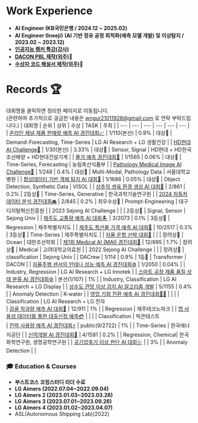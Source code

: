 # Work Experience 
- **AI Engineer (KB국민은행 / 2024.12 ~ 2025.02)**
- **AI Engineer (Ineeji)**
 **(AI 기반 정유 공정 최적화(예측 모델 개발) 및 이상탐지 / 2023.02 ~ 2023.12)**
- [**인공지능 랭커 특강(강사)**](https://dacon.io/forum/410316?page=1&dtype=recent&fType=&category=daschool)
- [**DACON PBL 제작(외주)**](https://dacon.io/edu/1011)🔗
- [**수상자 코드 해설서 제작(외주)**](https://dacon.io/edu/192/)🔗

# Records 🏆
대회명을 클릭하면 정리한 페이지로 이동됩니다.  
(관련하여 추가적으로 궁금한 내용은 wngur21011928@gmail.com 로 연락 부탁드립니다.)
| 대회명                                              | 순위    | 상위    | 수상 | TASK                 | 주최                           |
| --- | --- | --- | --- | --- | --- |
| [온라인 채널 제품 판매량 예측 AI 경진대회📈](https://github.com/jjuhyeok/LG-Demand_Forecasting) | 1/110(본선) | 0.9%    | 대상🥇 | Demand-Forecasting, Time-Series         | LG AI Research + LG 생활건강  |
| [HD현대 AI Challenge🚜](https://github.com/jjuhyeok/HD-AI_CHALLENGE_FINAL) | 1/30(본선) | 3.33% |  대상🥇 | Sensor, Signal          | HD현대 + HD한국조선해양 + HD현대건설기계 |
| [물가 예측 경진대회🍎](https://github.com/jjuhyeok/Price_Forecasting) | 1/1565 | 0.06% |  대상🥇 | Time-Series, Forecasting          | 농림축산식품부 |
| [Pathology Medical Image AI Challenge🏣](https://github.com/jjuhyeok/SNUH-Pathology_Medical_Image_AI_Challenge) | 1/248  | 0.4% | 대상🥇 | Multi-Modal,    Pathology Data        | 서울대학교병원                  |
| [합성데이터 기반 객체 탐지 AI 대회🚗](https://github.com/jjuhyeok/Visol-Synthetic_Image_Object_Detection/tree/main) | 1/1686 | 0.05% | 대상🥇 | Object Detection,    Synthetic Data   | VISOL                          |
| [상추의 생육 환경 생성 AI 대회🥬](https://github.com/jjuhyeok/KIST_Lettuce-Growth-Environment-Prediction) | 2/861 | 0.2%    | 2등상🥈 | Time-Series, Generative        | 한국과학기술연구원                           |
| [2024 자동차 데이터 분석 경진대회🚘](https://github.com/jjuhyeok/2024_Automotive_Data_Analysis_Competition) | 2/845 | 0.2% | 최우수상🥈 | Prompt-Engineering | 대구디지털혁신진흥원 |
| 2023 Sejong AI Challenge |     |      | 2등상🥈 | Signal, Sensor         | Sejong Univ                           |
| [제주도 교통량 예측 AI 대회🏝️](https://github.com/jjuhyeok/DACON_Jeju_Island_Traffic_Jam_Prediction) | 3/2073 | 0.1% | 3등상🥉 | Regression          | 제주특별자치도                  |
| [제주도 특산물 가격 예측 AI 대회🍊](https://github.com/jjuhyeok/JEJU-Jeju_Island_specialty_price_forecasting) | 10/2517 | 0.3%  | 3등상🥉 | Time-Series         | 제주특별자치도                  |
| [자율 운항 선박 대회🚤](https://github.com/jjuhyeok/KABOAT-2022_Autonomous-ship-competition) |  |    | 장려상🥉 | Ocean          | 대한조선학회   |
| [제1회 Medical AI (MAI) 경진대회🚤](https://github.com/jjuhyeok/KUMC-Medical_AI) | 12/695 |  1.7%  | 장려상🥉 | Medical          | 고려대학교의료원   |
| 2022 Sejong AI Challenge |     |      | 장려상🥉 | classification        | Sejong Univ                           |
| DACrew | 1/114 |   0.9% | 1등🥇 | Transformer          | DACON   |
| [자율주행 센서의 안테나 성능 예측 AI 경진대회⚙️](https://github.com/jjuhyeok/LG-AI_Radar) | 1/2050  | 0.04%    |  | Industry, Regression          | LG AI Research + LG Innotek   |
| [스마트 공장 제품 품질 상태 분류 AI 경진대회⚙️](https://github.com/jjuhyeok/LG-Smart_Factory_3) | 본선(1/107) | 1%  |      | Industry, Classification      | LG AI Research + LG Display   |
| [상수도 관망 이상 감지 AI 알고리즘 개발](https://github.com/jjuhyeok/K-water_anomaly_detection) | 5/1155 | 0.4%  |      | Anomaly Detection | K-water  |
| [영업 기회 전환 예측 AI 경진대회🧑‍💼](https://github.com/jjuhyeok/LG-B2B_Sales) |  |    |     | Classification         |        LG AI Research + LG 전자   
| [감귤 착과량 예측 AI 대회🍊](https://github.com/jjuhyeok/DACON_Citrus) | 12/911 | 1%    |     | Regression          | 제주테크노파크                  |
| [앱 사용성 데이터를 통한 대출신청 예측💳](https://github.com/jjuhyeok/2022_Big_Contest) |  |    |     | Classification         |        빅콘테스트   
| [전력 사용량 예측 AI 경진대회⚡](https://github.com/jjuhyeok/Electricity_Usage_Prediction) | public(9/2722) | 1%    |     | Time-Series         | 한국에너지공단                  |
| [신약개발 AI 경진대회💊](https://github.com/jjuhyeok) | 4/1581 | 0.2%  |     | Regression, Chemical| 한국화학연구원, 생명공학연구원   |
| [공기압축기 이상 판단 AI 대회🩺](https://github.com/jjuhyeok/Anomaly-Detection-of-Air-Compressor) |     | 3%    |     | Anomaly Detection   |                 |


### 🎓 **Education & Courses**
- **부스트코스 <BEYOND AI BASIC> 코칭스터디 리더 수료**
- **LG Aimers (2022.07.04~2022.09.04)**
- **LG Aimers 2 (2023.01.03~2023.03.26)**
- **LG Aimers 3 (2023.07.01~2023.09.26)**
- **LG Aimers 4 (2023.01.02~2023.04.07)**
- ASL(Autonomous Shipping Lab)(2022)
